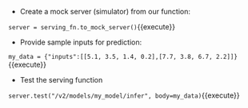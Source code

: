 
- Create a mock server (simulator) from our function:

`server = serving_fn.to_mock_server()`{{execute}}

- Provide sample inputs for prediction:

`my_data = {"inputs":[[5.1, 3.5, 1.4, 0.2],[7.7, 3.8, 6.7, 2.2]]}`{{execute}}

- Test the serving function

`server.test("/v2/models/my_model/infer", body=my_data)`{{execute}}


